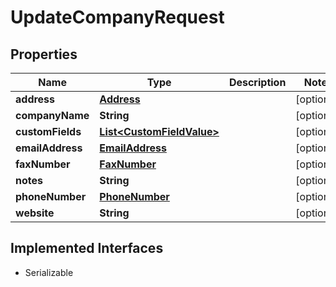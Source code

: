 

# UpdateCompanyRequest


## Properties

| Name | Type | Description | Notes |
|------------ | ------------- | ------------- | -------------|
|**address** | [**Address**](Address.md) |  |  [optional] |
|**companyName** | **String** |  |  [optional] |
|**customFields** | [**List&lt;CustomFieldValue&gt;**](CustomFieldValue.md) |  |  [optional] |
|**emailAddress** | [**EmailAddress**](EmailAddress.md) |  |  [optional] |
|**faxNumber** | [**FaxNumber**](FaxNumber.md) |  |  [optional] |
|**notes** | **String** |  |  [optional] |
|**phoneNumber** | [**PhoneNumber**](PhoneNumber.md) |  |  [optional] |
|**website** | **String** |  |  [optional] |


## Implemented Interfaces

* Serializable

